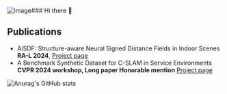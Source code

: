 ![image](https://github.com/Epsilon8854/Epsilon8854/assets/51151412/780ef112-534f-4aaa-b93d-ebadb6baf4ba)### Hi there 👋
## Publications
- AiSDF: Structure-aware Neural Signed Distance Fields in Indoor Scenes **RA-L 2024**, [Project page](https://vision3d-lab.github.io/AiSDF/)
- A Benchmark Synthetic Dataset for C-SLAM in Service Environments **CVPR 2024 workshop, Long paper Honorable mention** [Project page]([https://vision3d-lab.github.io/AiSDF/](https://github.com/vision3d-lab/CSE_Dataset))
<!--
**Epsilon8854/Epsilon8854** is a ✨ _special_ ✨ repository because its `README.md` (this file) appears on your GitHub profile.

Here are some ideas to get you started:

- 🔭 I’m currently working on ...
- 🌱 I’m currently learning ...
- 👯 I’m looking to collaborate on ...
- 🤔 I’m looking for help with ...
- 💬 Ask me about ...
- 📫 How to reach me: ...
- 😄 Pronouns: ...
- ⚡ Fun fact: ...
-->
![Anurag's GitHub stats](https://github-readme-stats.vercel.app/api?username=Epsilon8854&count_private=true&show_icons=true&theme=dracula&bg_color=FFF7D1,EFB866,994B9A,8FD1FF,DCFFFE&title_color=203747&text_color=203747&include_all_commits=true)
